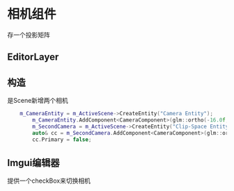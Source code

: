 # 相机组件
存一个投影矩阵

## EditorLayer
## 构造
是Scene新增两个相机

```c++
	m_CameraEntity = m_ActiveScene->CreateEntity("Camera Entity");
		m_CameraEntity.AddComponent<CameraComponent>(glm::ortho(-16.0f, 16.0f, -9.0f, 9.0f, -1.0f, 1.0f));
		m_SecondCamera = m_ActiveScene->CreateEntity("Clip-Space Entity");
		auto& cc = m_SecondCamera.AddComponent<CameraComponent>(glm::ortho(-1.0f, 1.0f, -1.0f, 1.0f, -1.0f, 1.0f));
		cc.Primary = false;
```
## Imgui编辑器
提供一个checkBox来切换相机
